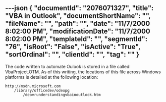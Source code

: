 ---json
{
  "documentId": "2076071327",
  "title": "VBA in Outlook",
  "documentShortName": "",
  "fileName": "",
  "path": "",
  "date": "11/7/2000 8:02:00 PM",
  "modificationDate": "11/7/2000 8:02:00 PM",
  "templateId": "",
  "segmentId": "76",
  "isRoot": "False",
  "isActive": "True",
  "sortOrdinal": "",
  "clientId": "",
  "tag": ""
}
---

The code written to automate Oulook is stored in a file called VbaProject.OTM. As of this writing, the locations of this file across Windows platforms is detailed at the following location:

    http://msdn.microsoft.com
        /library/officedev/odeopg
            /deovrunderstandingvbainoutlook.htm
